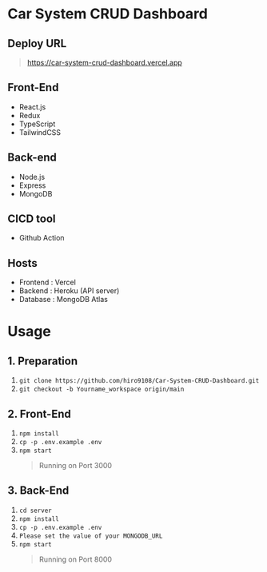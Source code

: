 # Car System CRUD Dashboard

## Deploy URL

> https://car-system-crud-dashboard.vercel.app

## Front-End

- React.js
- Redux
- TypeScript
- TailwindCSS

## Back-end

- Node.js
- Express
- MongoDB

## CICD tool

- Github Action

## Hosts

- Frontend : Vercel
- Backend : Heroku (API server)
- Database : MongoDB Atlas

# Usage

## 1. Preparation

1. `git clone https://github.com/hiro9108/Car-System-CRUD-Dashboard.git`
1. `git checkout -b Yourname_workspace origin/main`

## 2. Front-End

1. `npm install`
1. `cp -p .env.example .env`
1. `npm start`
   > Running on Port 3000

## 3. Back-End

1. `cd server`
1. `npm install`
1. `cp -p .env.example .env`
1. `Please set the value of your MONGODB_URL`
1. `npm start`
   > Running on Port 8000
